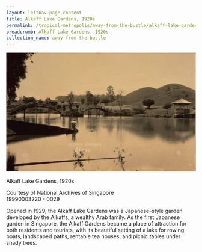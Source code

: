 ```yaml
---
layout: leftnav-page-content
title: Alkaff Lake Gardens, 1920s
permalink: /tropical-metropolis/away-from-the-bustle/alkaff-lake-gardens-1920s/
breadcrumb: Alkaff Lake Gardens, 1920s
collection_name: away-from-the-bustle
---
```


![Alkaff Lake Gardens, 1920s](/images/Sub3-7-Alkaff-Garden.jpg)
<div class="custom-caption">
<div><p>Alkaff Lake Gardens, 1920s</p></div>
<div>Courtesy of National Archives of Singapore</div>
<div>19990003220 - 0029</div>
</div>


Opened in 1929, the Alkaff Lake Gardens was a Japanese-style garden developed by the Alkaffs, a wealthy Arab family. As the first Japanese garden in Singapore, the Alkaff Gardens became a place of attraction for both residents and tourists, with its beautiful setting of a lake for rowing boats, landscaped paths, rentable tea houses, and picnic tables under shady trees.



